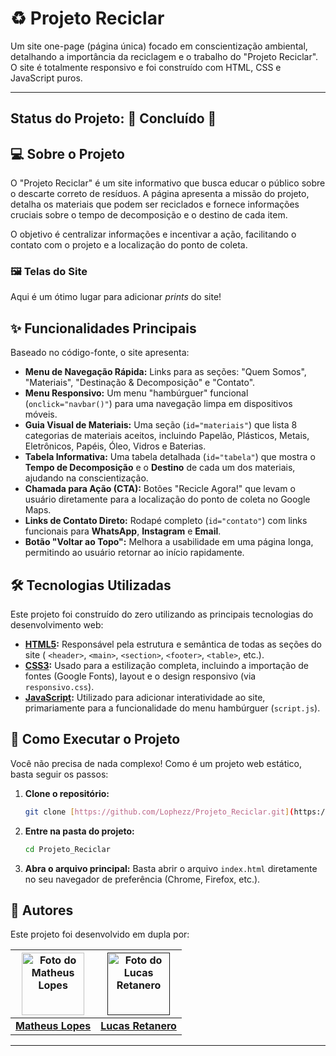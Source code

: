 # ♻️ Projeto Reciclar

Um site one-page (página única) focado em conscientização ambiental, detalhando a importância da reciclagem e o trabalho do "Projeto Reciclar". O site é totalmente responsivo e foi construído com HTML, CSS e JavaScript puros.

---

**Status do Projeto:** 🚀 Concluído 🚀
---

## 💻 Sobre o Projeto

O "Projeto Reciclar" é um site informativo que busca educar o público sobre o descarte correto de resíduos. A página apresenta a missão do projeto, detalha os materiais que podem ser reciclados e fornece informações cruciais sobre o tempo de decomposição e o destino de cada item.

O objetivo é centralizar informações e incentivar a ação, facilitando o contato com o projeto e a localização do ponto de coleta.

### 🖼️ Telas do Site

Aqui é um ótimo lugar para adicionar *prints* do site!

## ✨ Funcionalidades Principais

Baseado no código-fonte, o site apresenta:

* **Menu de Navegação Rápida:** Links para as seções: "Quem Somos", "Materiais", "Destinação & Decomposição" e "Contato".
* **Menu Responsivo:** Um menu "hambúrguer" funcional (`onclick="navbar()"`) para uma navegação limpa em dispositivos móveis.
* **Guia Visual de Materiais:** Uma seção (`id="materiais"`) que lista 8 categorias de materiais aceitos, incluindo Papelão, Plásticos, Metais, Eletrônicos, Papéis, Óleo, Vidros e Baterias.
* **Tabela Informativa:** Uma tabela detalhada (`id="tabela"`) que mostra o **Tempo de Decomposição** e o **Destino** de cada um dos materiais, ajudando na conscientização.
* **Chamada para Ação (CTA):** Botões "Recicle Agora!" que levam o usuário diretamente para a localização do ponto de coleta no Google Maps.
* **Links de Contato Direto:** Rodapé completo (`id="contato"`) com links funcionais para **WhatsApp**, **Instagram** e **Email**.
* **Botão "Voltar ao Topo":** Melhora a usabilidade em uma página longa, permitindo ao usuário retornar ao início rapidamente.

## 🛠️ Tecnologias Utilizadas

Este projeto foi construído do zero utilizando as principais tecnologias do desenvolvimento web:

* **[HTML5](https://developer.mozilla.org/pt-BR/docs/Web/HTML):** Responsável pela estrutura e semântica de todas as seções do site ( `<header>`, `<main>`, `<section>`, `<footer>`, `<table>`, etc.).
* **[CSS3](https://developer.mozilla.org/pt-BR/docs/Web/CSS):** Usado para a estilização completa, incluindo a importação de fontes (Google Fonts), layout e o design responsivo (via `responsivo.css`).
* **[JavaScript](https://developer.mozilla.org/pt-BR/docs/Web/JavaScript):** Utilizado para adicionar interatividade ao site, primariamente para a funcionalidade do menu hambúrguer (`script.js`).

## 🚀 Como Executar o Projeto

Você não precisa de nada complexo! Como é um projeto web estático, basta seguir os passos:

1.  **Clone o repositório:**
    ```bash
    git clone [https://github.com/Lophezz/Projeto_Reciclar.git](https://github.com/Lophezz/Projeto_Reciclar.git)
    ```

2.  **Entre na pasta do projeto:**
    ```bash
    cd Projeto_Reciclar
    ```

3.  **Abra o arquivo principal:**
    Basta abrir o arquivo `index.html` diretamente no seu navegador de preferência (Chrome, Firefox, etc.).

## 👥 Autores

Este projeto foi desenvolvido em dupla por:

| [<img src="https://avatars.githubusercontent.com/u/107969085?v=4" width="100px;" alt="Foto do Matheus Lopes"/>](https://github.com/Lophezz) | [<img src="https://avatars.githubusercontent.com/u/158006612?v=4" width="100px;" alt="Foto do Lucas Retanero"/>]() |
| :---: | :---: |
| [**Matheus Lopes**](https://github.com/Lophezz) | [**Lucas Retanero**](https://github.com/Lucas-Retanero) |

---
